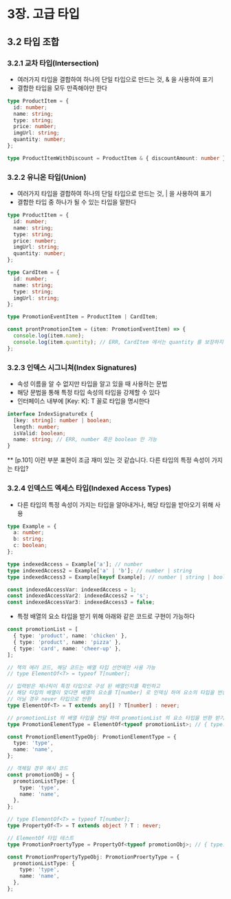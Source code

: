 # 3장. 고급 타입

## 3.2 타입 조합

### 3.2.1 교차 타입(Intersection)

- 여러가지 타입을 결합하여 하나의 단일 타입으로 만드는 것, & 을 사용하여 표기
- 결합한 타입을 모두 만족해야만 한다

```ts
type ProductItem = {
  id: number;
  name: string;
  type: string;
  price: number;
  imgUrl: string;
  quantity: number;
};

type ProductItemWithDiscount = ProductItem & { discountAmount: number };
```

### 3.2.2 유니온 타입(Union)

- 여러가지 타입을 결합하여 하나의 단일 타입으로 만드는 것, | 을 사용하여 표기
- 결합한 타입 중 하나가 될 수 있는 타입을 말한다

```ts
type ProductItem = {
  id: number;
  name: string;
  type: string;
  price: number;
  imgUrl: string;
  quantity: number;
};

type CardItem = {
  id: number;
  name: string;
  type: string;
  imgUrl: string;
};

type PromotionEventItem = ProductItem | CardItem;

const prontPromotionItem = (item: PromotionEventItem) => {
  console.log(item.name);
  console.log(item.quantity); // ERR, CardItem 에서는 quantity 를 보장하지 못함
};
```

### 3.2.3 인덱스 시그니쳐(Index Signatures)

- 속성 이름을 알 수 없지만 타입을 알고 있을 때 사용하는 문법
- 해당 문법을 통해 특정 타입 속성의 타입을 강제할 수 있다
- 인터페이스 내부에 [Key: K]: T 꼴로 타입을 명시한다

```ts
interface IndexSignatureEx {
  [key: string]: number | boolean;
  length: number;
  isValid: boolean;
  name: string; // ERR, number 혹은 boolean 만 가능
}
```

\*\* [p.101] 이런 부분 표현이 조금 재미 있는 것 같습니다. 다른 타입의 특정 속성이 가지는 타입?

### 3.2.4 인덱스드 엑세스 타입(Indexed Access Types)

- 다른 타입의 특정 속성이 가지는 타입을 알아내거나, 해당 타입을 받아오기 위해 사용

```ts
type Example = {
  a: number;
  b: string;
  c: boolean;
};

type indexedAccess = Example['a']; // number
type indexedAccess2 = Example['a' | 'b']; // number | string
type indexedAccess3 = Example[keyof Example]; // number | string | boolean

const indexedAccessVar: indexedAccess = 1;
const indexedAccessVar2: indexedAccess2 = 's';
const indexedAccessVar3: indexedAccess3 = false;
```

- 특정 배열의 요소 타입을 받기 위해 아래와 같은 코드로 구현이 가능하다

```ts
const promotionList = [
  { type: 'product', name: 'chicken' },
  { type: 'product', name: 'pizza' },
  { type: 'card', name: 'cheer-up' },
];

// 책의 에러 코드, 해당 코드는 배열 타입 선언에만 사용 가능
// type ElementOf<T> = typeof T[number];

// 입력받은 제너릭이 특정 타입으로 구성 된 배열인지를 확인하고
// 해당 타입의 배열이 맞다면 배열의 요소를 T[number] 로 인덱싱 하여 요소의 타입을 반환
// 아닐 경우 never 타입으로 반환
type ElementOf<T> = T extends any[] ? T[number] : never;

// promotionList 의 배열 타입을 전달 하여 promotionList 의 요소 타입을 반환 받기
type PromotionElementType = ElementOf<typeof promotionList>; // { type: string; name: string; } | { type: string; name: string; }

const PromotionElementTypeObj: PromotionElementType = {
  type: 'type',
  name: 'name',
};

// 객체일 경우 예시 코드
const promotionObj = {
  promotionListType: {
    type: 'type',
    name: 'name',
  },
};

// type ElementOf<T> = typeof T[number];
type PropertyOf<T> = T extends object ? T : never;

// ElementOf 타입 테스트
type PromotionProertyType = PropertyOf<typeof promotionObj>; // { type: string; name: string; } | { type: string; name: string; }

const PromotionPropertyTypeObj: PromotionProertyType = {
  promotionListType: {
    type: 'type',
    name: 'name',
  },
};
```
